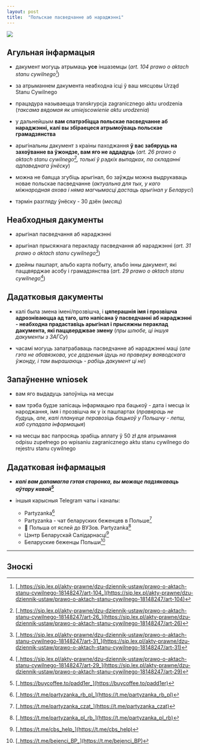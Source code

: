 ```yaml
---
layout: post
title:  "Польскае пасведчанне аб нараджэнні"
---
```


![](/pl-pages/assets/img/pl-birth-certificate.jpg)

## Агульная інфармацыя

- дакумент могуць атрымаць **усе** іншаземцы (_art. 104 prawo o aktach stanu cywilnego[^1]_)

- за атрыманнем дакумента неабходна ісці ў ваш мясцовы Urząd Stanu Cywilnego

- працэдура называецца transkrypcja zagranicznego aktu urodzenia (_таксама вядомая як umiejscowienie aktu urodzenia_)

- у дальнейшым **вам спатрэбіцца польскае пасведчанне аб нараджэнні, калі вы збіраецеся атрымоўваць польскае грамадзянства**

- арыгінальны дакумент з краіны паходжання **ў вас забяруць на захоўванне ва ўжондзе, вам яго не аддадуць** (_art. 26 prawo o aktach stanu cywilnego[^2], толькі ў рэдкіх выпадках, па складанні адпаведнага ўнёску_)

- можна не баяцца згубіць арыгінал, бо заўжды можна выдрукаваць новае польскае пасведчанне (_актуальна для тых, у каго міжнародная ахова і няма магчымасці дастаць арыгінал у Беларусі_)

- тэрмін разгляду ўнёску - 30 дзён (_месяц_)


## Неабходныя дакументы
- арыгінал пасведчання аб нараджэнні

- арыгінал прысяжнага перакладу пасведчання аб нараджэнні (_art. 31 prawo o aktach stanu cywilnego[^3]_)

- дзейны пашпарт, альбо карта побыту, альбо інны дакумент, які паццвярджае асобу і грамадзянства (_art. 29 prawo o aktach stanu cywilnego[^4]_)

## Дадатковыя дакументы
- калі была змена імені/прозвішча, і **цяперашнія імя і прозвішча адрозніваюцца ад таго, што напісана ў пасведчанні аб нараджэнні - неабходна прадаставіць арыгінал і прысяжны пераклад дакумента, які паццверджвае змену** (_пры шлюбе, ці іншуя дакументы з ЗАГСу_)

- часамі могуць запатрабаваць пасведчанне аб нараджэнні маці (_але гэта не абавязкова, усе дадзеныя ідуць на праверку ваяводскага ўжонду, і там вырашаюць - рабіць дакумент ці не_)
## Запаўненне wniosek

- вам яго выдадуць запоўніць на месцы

- вам трэба будзе запісаць інфармацыю пра бацькоў - дата і месца іх народжання, імя і прозвішча як у іх пашпартах (_правяраць не будуць, але, калі плануеце перавозіць бацькоў у Польшчу - лепш, каб супадала інфармацыя_)

- на месцы вас папросяць зрабіць аплату ў 50 zł для атрымання odpisu zupełnego po wpisaniu zagranicznego aktu stanu cywilnego do rejestru stanu cywilnego


## Дадатковая інфармацыя

- **_калі вам дапамагла гэтая старонка, вы можаце падзякаваць аўтару кавай[^5]_**

- іншыя карысныя Telegram чаты і каналы: 
  - Partyzanka[^6]
  - Partyzanka - чат беларуских беженцев в Польше[^7]
  - 🏫 Польша от яслей до ВУЗов. Partyzanka[^8]
  - Цэнтр Беларускай Салідарнасці[^9]
  - Беларуские беженцы Польши[^10]

---

## Зноскі
[^1]: [_https://sip.lex.pl/akty-prawne/dzu-dziennik-ustaw/prawo-o-aktach-stanu-cywilnego-18148247/art-104_](https://sip.lex.pl/akty-prawne/dzu-dziennik-ustaw/prawo-o-aktach-stanu-cywilnego-18148247/art-104)
[^2]: [_https://sip.lex.pl/akty-prawne/dzu-dziennik-ustaw/prawo-o-aktach-stanu-cywilnego-18148247/art-26_](https://sip.lex.pl/akty-prawne/dzu-dziennik-ustaw/prawo-o-aktach-stanu-cywilnego-18148247/art-26)
[^3]: [_https://sip.lex.pl/akty-prawne/dzu-dziennik-ustaw/prawo-o-aktach-stanu-cywilnego-18148247/art-31_](https://sip.lex.pl/akty-prawne/dzu-dziennik-ustaw/prawo-o-aktach-stanu-cywilnego-18148247/art-31)
[^4]: [_https://sip.lex.pl/akty-prawne/dzu-dziennik-ustaw/prawo-o-aktach-stanu-cywilnego-18148247/art-29_](https://sip.lex.pl/akty-prawne/dzu-dziennik-ustaw/prawo-o-aktach-stanu-cywilnego-18148247/art-29)
[^5]: [_https://buycoffee.to/padd1er_](https://buycoffee.to/padd1er)
[^6]: [_https://t.me/partyzanka_rb_pl_](https://t.me/partyzanka_rb_pl)
[^7]: [_https://t.me/partyzanka_czat_](https://t.me/partyzanka_czat)
[^8]: [_https://t.me/partyzanka_pl_rb_](https://t.me/partyzanka_pl_rb)
[^9]: [_https://t.me/cbs_help_](https://t.me/cbs_help)
[^10]: [_https://t.me/bejenci_BP_](https://t.me/bejenci_BP)

